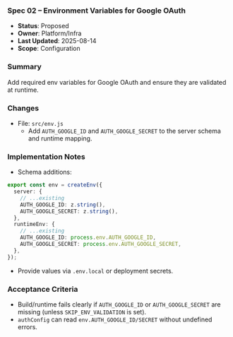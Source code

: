 ### Spec 02 – Environment Variables for Google OAuth

- **Status**: Proposed
- **Owner**: Platform/Infra
- **Last Updated**: 2025-08-14
- **Scope**: Configuration

### Summary
Add required env variables for Google OAuth and ensure they are validated at runtime.

### Changes
- File: `src/env.js`
  - Add `AUTH_GOOGLE_ID` and `AUTH_GOOGLE_SECRET` to the server schema and runtime mapping.

### Implementation Notes
- Schema additions:
```ts
export const env = createEnv({
  server: {
    // ...existing
    AUTH_GOOGLE_ID: z.string(),
    AUTH_GOOGLE_SECRET: z.string(),
  },
  runtimeEnv: {
    // ...existing
    AUTH_GOOGLE_ID: process.env.AUTH_GOOGLE_ID,
    AUTH_GOOGLE_SECRET: process.env.AUTH_GOOGLE_SECRET,
  },
});
```
- Provide values via `.env.local` or deployment secrets.

### Acceptance Criteria
- Build/runtime fails clearly if `AUTH_GOOGLE_ID` or `AUTH_GOOGLE_SECRET` are missing (unless `SKIP_ENV_VALIDATION` is set).
- `authConfig` can read `env.AUTH_GOOGLE_ID/SECRET` without undefined errors.
